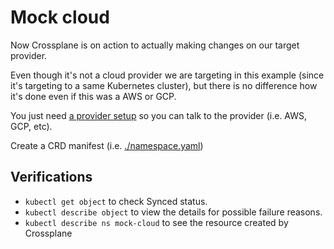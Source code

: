 # Mock cloud

Now Crossplane is on action to actually making changes on our target provider.

Even though it's not a cloud provider we are targeting in this example (since it's targeting to a same Kubernetes cluster), but there is no difference how it's done even if this was a AWS or GCP.

You just need [a provider setup](../provider-kubernetes) so you can talk to the provider (i.e. AWS, GCP, etc).

Create a CRD manifest (i.e. [./namespace.yaml](./namespace.yaml))


## Verifications

- `kubectl get object` to check Synced status.
- `kubectl describe object` to view the details for possible failure reasons.
- `kubectl describe ns mock-cloud` to see the resource created by Crossplane
